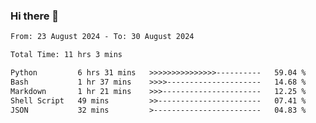 ### Hi there 👋

<!--
**ututono/ututono** is a ✨ _special_ ✨ repository because its `README.md` (this file) appears on your GitHub profile.

Here are some ideas to get you started:

- 🔭 I’m currently working on ...
- 🌱 I’m currently learning ...
- 👯 I’m looking to collaborate on ...
- 🤔 I’m looking for help with ...
- 💬 Ask me about ...
- 📫 How to reach me: ...
- 😄 Pronouns: ...
- ⚡ Fun fact: ...
-->



<!--START_SECTION:waka-->

```txt
From: 23 August 2024 - To: 30 August 2024

Total Time: 11 hrs 3 mins

Python         6 hrs 31 mins   >>>>>>>>>>>>>>>----------   59.04 %
Bash           1 hr 37 mins    >>>>---------------------   14.68 %
Markdown       1 hr 21 mins    >>>----------------------   12.25 %
Shell Script   49 mins         >>-----------------------   07.41 %
JSON           32 mins         >------------------------   04.83 %
```

<!--END_SECTION:waka-->
